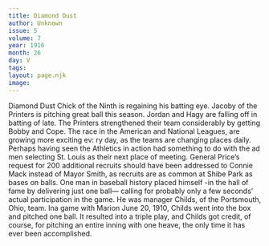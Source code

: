 ```yaml
---
title: Diamond Dust
author: Unknown
issue: 5
volume: 7
year: 1916
month: 26
day: V
tags:
layout: page.njk
image:
---
```

Diamond Dust       Chick of the Ninth is regaining his batting eye.       Jacoby of the Printers is pitching great ball this season.       Jordan and Hagy are falling off in batting of late.       The Printers strengthened their team considerably by getting Bobby and Cope.       The race in the American and National Leagues, are growing more exciting ev: ry day, as the teams are changing places daily.      Perhaps having seen the Athletics in action had something to do with the ad men selecting St. Louis as their next place of meeting.      General Price’s request for 200 additional recruits should have been addressed to Connie Mack instead of Mayor Smith, as recruits are as common at Shibe Park as bases on balls.       One man in baseball history placed himself -in the hall of fame by delivering just one ball— calling for probably only a few seconds’ actual participation in the game. He was manager Childs, of the Portsmouth, Ohio, team. Ina game with Marion June 20, 1910, Childs went into the box and pitched one ball. It resulted into a triple play, and Childs got credit, of course, for pitching an entire inning with one heave, the only time it has ever been accomplished.    


